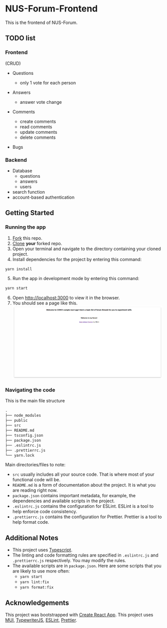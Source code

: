 # NUS-Forum-Frontend

This is the frontend of NUS-Forum.

## TODO list

### Frontend
(CRUD)
- Questions
    - only 1 vote for each person
- Answers
    - answer vote change
- Comments
    - create comments
    - read comments
    - update comments
    - delete comments

- Bugs


### Backend
- Database
    - questions
    - answers
    - users
- search function
- account-based authentication

## Getting Started

### Running the app

1. [Fork](https://docs.github.com/en/get-started/quickstart/fork-a-repo#forking-a-repository) this repo.
2. [Clone](https://docs.github.com/en/get-started/quickstart/fork-a-repo#cloning-your-forked-repository) **your** forked repo.
3. Open your terminal and navigate to the directory containing your cloned project.
4. Install dependencies for the project by entering this command:

```bash
yarn install
```

5. Run the app in development mode by entering this command:

```bash
yarn start
```

6. Open [http://localhost:3000](http://localhost:3000) to view it in the browser.
7. You should see a page like this.
   ![Basic Page](public/images/BasicPage.png)

### Navigating the code

This is the main file structure

```
.
├── node_modules
├── public
├── src
├── README.md
├── tsconfig.json
├── package.json
├── .eslintrc.js
├── .prettierrc.js
└── yarn.lock
```

Main directories/files to note:

-   `src` usually includes all your source code. That is where most of your functional code will be.
-   `README.md` is a form of documentation about the project. It is what you are reading right now.
-   `package.json` contains important metadata, for example, the dependencies and available scripts in the project.
-   `.eslintrc.js` contains the configuration for ESLint. ESLint is a tool to help enforce code consistency.
-   `.prettierrc.js` contains the configuration for Prettier. Prettier is a tool to help format code.


## Additional Notes

-   This project uses [Typescript](https://www.typescriptlang.org/).
-   The linting and code formatting rules are specified in `.eslintrc.js` and `.prettierrc.js` respectively.
    You may modify the rules.
-   The available scripts are in `package.json`.
    Here are some scripts that you are likely to use more often:
    -   `yarn start`
    -   `yarn lint:fix`
    -   `yarn format:fix`

## Acknowledgements

This project was bootstrapped with [Create React App](https://github.com/facebook/create-react-app).
This project uses [MUI](https://mui.com/),
[TypewriterJS](https://github.com/tameemsafi/typewriterjs#readme),
[ESLint](https://eslint.org/), [Prettier](https://prettier.io/).
